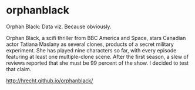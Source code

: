 # orphanblack
Orphan Black: Data viz. Because obviously.

Orphan Black, a scifi thriller from BBC America and Space, stars Canadian actor Tatiana Maslany as several clones, products of a secret military experiment. She has played nine characters so far, with every episode featuring at least one multiple-clone scene. After the first season, a slew of reviews reported that she must be 99 percent of the show. I decided to test that claim.

http://hrecht.github.io/orphanblack/
